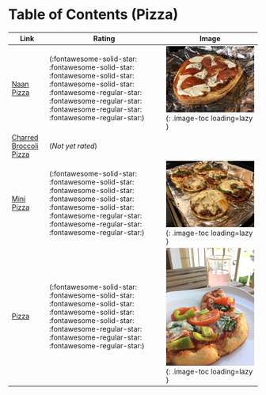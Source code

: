 # Table of Contents (Pizza)

| Link | Rating | Image |
| -- | -- | -- |
| [Naan Pizza](../naan_pizza) | (:fontawesome-solid-star: :fontawesome-solid-star: :fontawesome-solid-star: :fontawesome-solid-star: :fontawesome-regular-star: :fontawesome-regular-star: :fontawesome-regular-star: :fontawesome-regular-star:) | ![naan_pizza.jpg](./naan_pizza.jpg){: .image-toc loading=lazy } |
| [Charred Broccoli Pizza](../charred_broccoli_pizza) | (*Not yet rated*) | <!-- TODO: Capture image --> |
| [Mini Pizza](../mini_pizza) | (:fontawesome-solid-star: :fontawesome-solid-star: :fontawesome-solid-star: :fontawesome-solid-star: :fontawesome-solid-star: :fontawesome-regular-star: :fontawesome-regular-star: :fontawesome-regular-star:) | ![mini_pizza.jpg](./mini_pizza.jpg){: .image-toc loading=lazy } |
| [Pizza](../pizza) | (:fontawesome-solid-star: :fontawesome-solid-star: :fontawesome-solid-star: :fontawesome-solid-star: :fontawesome-solid-star: :fontawesome-regular-star: :fontawesome-regular-star: :fontawesome-regular-star:) | ![pizza.jpg](./pizza.jpg){: .image-toc loading=lazy } |